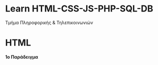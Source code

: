 <html>
<body>
<h1> Learn HTML-CSS-JS-PHP-SQL-DB</h1>
<p> Τμήμα Πληροφορικής & Τηλεπικοινωνιών </p>

<h1> HTML </h1>
<h4> 1ο Παράδειγμα </h4>
</body>
</html>
